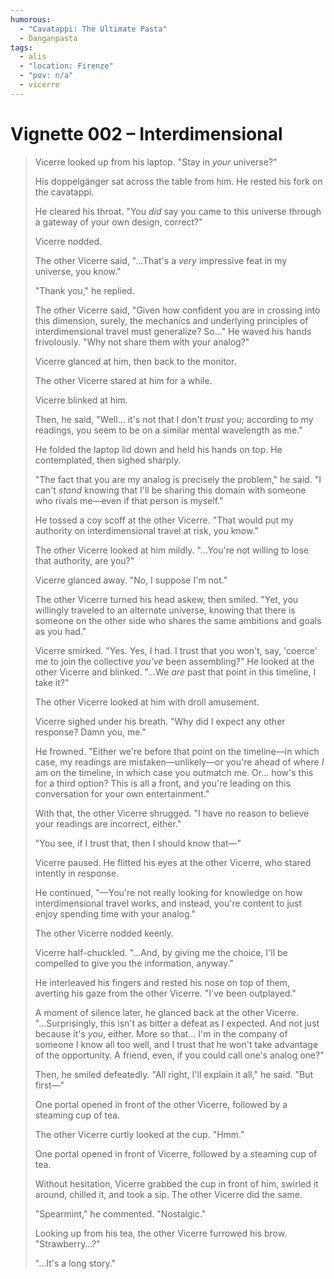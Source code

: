 ```yaml
---
humorous:
  - "Cavatappi: The Ultimate Pasta"
  - Danganpasta
tags:
  - alis
  - "location: Firenze"
  - "pov: n/a"
  - vicerre
---
```


# Vignette 002 – Interdimensional

> Vicerre looked up from his laptop. "Stay in _your_ universe?"
>
> His doppelgänger sat across the table from him. He rested his fork on the cavatappi.
>
> He cleared his throat. "You _did_ say you came to this universe through a gateway of your own design, correct?"
>
> Vicerre nodded.
>
> The other Vicerre said, "...That's a _very_ impressive feat in my universe, you know."
>
> "Thank you," he replied.
>
> The other Vicerre said, "Given how confident you are in crossing into this dimension, surely, the mechanics and underlying principles of interdimensional travel must generalize? So..." He waved his hands frivolously. "Why not share them with your analog?"
>
> Vicerre glanced at him, then back to the monitor.
>
> The other Vicerre stared at him for a while.
>
> Vicerre blinked at him.
>
> Then, he said, "Well… it's not that I don't _trust_ you; according to my readings, you seem to be on a similar mental wavelength as me."
>
> He folded the laptop lid down and held his hands on top. He contemplated, then sighed sharply.
>
> "The fact that you are my analog is precisely the problem," he said. "I can't _stand_ knowing that I'll be sharing this domain with someone who rivals me—even if that person is myself."
>
> He tossed a coy scoff at the other Vicerre. "That would put my authority on interdimensional travel at risk, you know."
>
> The other Vicerre looked at him mildly. "...You're not willing to lose that authority, are you?"
>
> Vicerre glanced away. "No, I suppose I'm not."
>
> The other Vicerre turned his head askew, then smiled. "Yet, you willingly traveled to an alternate universe, knowing that there is someone on the other side who shares the same ambitions and goals as you had."
>
> Vicerre smirked. "Yes. Yes, I had. I trust that you won't, say, 'coerce' me to join the collective _you've_ been assembling?" He looked at the other Vicerre and blinked. "…We _are_ past that point in this timeline, I take it?"
>
> The other Vicerre looked at him with droll amusement.
>
> Vicerre sighed under his breath. "Why did I expect any other response? Damn you, me."
>
> He frowned. "Either we're before that point on the timeline—in which case, my readings are mistaken—unlikely—or you're ahead of where _I_ am on the timeline, in which case you outmatch me. Or… how's this for a third option? This is all a front, and you're leading on this conversation for your own entertainment."
>
> With that, the other Vicerre shrugged. "I have no reason to believe your readings are incorrect, either."
>
> "You see, if I trust that, then I should know that—"
>
> Vicerre paused. He flitted his eyes at the other Vicerre, who stared intently in response.
>
> He continued, "—You're not really looking for knowledge on how interdimensional travel works, and instead, you're content to just enjoy spending time with your analog."
>
> The other Vicerre nodded keenly.
>
> Vicerre half-chuckled. "...And, by giving me the choice, I'll be compelled to give you the information, anyway."
>
> He interleaved his fingers and rested his nose on top of them, averting his gaze from the other Vicerre. "I've been outplayed."
>
> A moment of silence later, he glanced back at the other Vicerre. "...Surprisingly, this isn't as bitter a defeat as I expected. And not just because it's _you_, either. More so that… I'm in the company of someone I know all too well, and I trust that he won't take advantage of the opportunity. A friend, even, if you could call one's analog one?"
>
> Then, he smiled defeatedly. "All right, I'll explain it all," he said. "But first—"
>
> One portal opened in front of the other Vicerre, followed by a steaming cup of tea.
>
> The other Vicerre curtly looked at the cup. "Hmm."
>
> One portal opened in front of Vicerre, followed by a steaming cup of tea.
>
> Without hesitation, Vicerre grabbed the cup in front of him, swirled it around, chilled it, and took a sip. The other Vicerre did the same.
>
> "Spearmint," he commented. "Nostalgic."
>
> Looking up from his tea, the other Vicerre furrowed his brow. "Strawberry…?"
>
> "...It's a long story."
